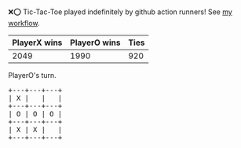 :x::o: Tic-Tac-Toe played indefinitely by github action runners! See [my workflow](.github/workflows/play.yaml).

|PlayerX wins|PlayerO wins|Ties|
|-|-|-|
|2049|1990|920|

PlayerO's turn.

<pre>
+---+---+---+
| X |   |   |
+---+---+---+
| O | O | O |
+---+---+---+
| X | X |   |
+---+---+---+
</pre>